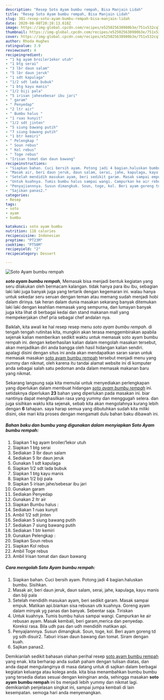 ```yaml
---
description: "Resep Soto Ayam bumbu rempah, Bisa Manjain Lidah"
title: "Resep Soto Ayam bumbu rempah, Bisa Manjain Lidah"
slug: 381-resep-soto-ayam-bumbu-rempah-bisa-manjain-lidah
date: 2020-08-08T20:10:13.618Z
image: https://img-global.cpcdn.com/recipes/e525025638980b3e/751x532cq70/soto-ayam-bumbu-rempah-foto-resep-utama.jpg
thumbnail: https://img-global.cpcdn.com/recipes/e525025638980b3e/751x532cq70/soto-ayam-bumbu-rempah-foto-resep-utama.jpg
cover: https://img-global.cpcdn.com/recipes/e525025638980b3e/751x532cq70/soto-ayam-bumbu-rempah-foto-resep-utama.jpg
author: Rhoda Hughes
ratingvalue: 3.9
reviewcount: 4
recipeingredient:
- "1 kg ayam broiler1ekor utuh"
- "1 btg serai"
- "3 lbr daun salam"
- "5 lbr daun jeruk"
- "1 sdt kapulaga"
- "1/2 sdt lada bubuk"
- "1 btg kayu manis"
- "1/2 biji pala"
- "5 irisan jahesebesar ibu jari"
- " garam"
- " Penyedap"
- "2 ltr air"
- " Bumbu halus "
- "1 ruas kunyit"
- "1/2 sdt jinten"
- "5 siung bawang putih"
- "7 siung bawang putih"
- "1 btr kemiri"
- " Pelengkap "
- " Soun rebus"
- " Kol rebus"
- " Toge rebus"
- "Irisan tomat dan daun bawang"
recipeinstructions:
- "Siapkan bahan. Cuci bersih ayam. Potong jadi 4 bagian.haluskan bumbu. Sisihkan."
- "Masak air, beri daun jeruk, daun salam, serai, jahe, kapulaga, kayu manis dan biji pala"
- "Setelah mendidih masukan ayam, beri sedikit garam. Masak sampai empuk. Matikan api.biarkan sisa rebusan utk kuahnya. Goreng ayam dalam minyak yg panas dan banyak. Sebentar saja. Tiriskan"
- "Untuk kuahnya. Tumis bumbu halus sampai wangi. Campurkan ke air rebusan ayam. Masak kembali, beri garam,merica dan penyedap. Koreksi rasa. Bila udh pas dan udh mendidih matikan api."
- "Penyajiannnya. Susun dimangkuk. Soun, toge, kol. Beri ayam goreng td yg sdh disuir2. Taburi irisan daun bawang dan tomat. Siram dengan kuah."
- "Sajikan panas2."
categories:
- Resep
tags:
- soto
- ayam
- bumbu

katakunci: soto ayam bumbu 
nutrition: 118 calories
recipecuisine: Indonesian
preptime: "PT23M"
cooktime: "PT50M"
recipeyield: "2"
recipecategory: Dessert

---
```



![Soto Ayam bumbu rempah](https://img-global.cpcdn.com/recipes/e525025638980b3e/751x532cq70/soto-ayam-bumbu-rempah-foto-resep-utama.jpg)

<b><i>soto ayam bumbu rempah</i></b>, Memasak bisa menjadi bentuk kegiatan yang seru dilakukan oleh bermacam kalangan. tidak hanya para ibu ibu, sebagian laki laki juga banyak juga yang tertarik dengan kegemaran ini. walau hanya untuk sekedar seru seruan dengan teman atau memang sudah menjadi hobi dalam dirinya. tak heran dalam dunia masakan sekarang banyak ditemukan laki laki dengan keahlian memasak yang sempurna, dan lumayan banyak juga kita lihat di berbagai kedai dan stand makanan mall yang mempekerjakan chef pria sebagai chef andalan nya.

Baiklah, kita awali ke hal resep resep menu <i>soto ayam bumbu rempah</i>. di tengah tengah rutinitas kita, mungkin akan terasa menggembirakan apabila sejenak kalian memberikan sedikit waktu untuk memasak soto ayam bumbu rempah ini. dengan keberhasilan kalian dalam mengolah masakan tersebut, akan menjadikan diri anda bangga oleh hasil hidangan kalian sendiri. apalagi disini dengan situs ini anda akan mendapatkan saran saran untuk memasak masakan <u>soto ayam bumbu rempah</u> tersebut menjadi menu yang yummy dan nikmat, oleh karena itu tandai alamat website ini di komputer anda sebagai salah satu pedoman anda dalam memasak makanan baru yang nikmat.




Sekarang langsung saja kita memulai untuk menyediakan perlengkapan yang diperlukan dalam membuat hidangan <u><i>soto ayam bumbu rempah</i></u> ini. setidaknya diperlukan <b>23</b> bahan yang diperlukan pada masakan ini. biar nantinya dapat menghasilkan rasa yang yummy dan menggugah selera. dan juga sisihkan waktu kita sejenak, sebab kita akan mengolahnya kurang lebih dengan <b>6</b> tahapan. saya harap semua yang dibutuhkan sudah kita miliki disini, oke mari kita proses dengan mengamati dulu bahan baku dibawah ini.

<!--inarticleads1-->

##### Bahan baku dan bumbu yang digunakan dalam menyiapkan Soto Ayam bumbu rempah:

1. Siapkan 1 kg ayam broiler/1ekor utuh
1. Siapkan 1 btg serai
1. Sediakan 3 lbr daun salam
1. Sediakan 5 lbr daun jeruk
1. Gunakan 1 sdt kapulaga
1. Siapkan 1/2 sdt lada bubuk
1. Siapkan 1 btg kayu manis
1. Siapkan 1/2 biji pala
1. Siapkan 5 irisan jahe/sebesar ibu jari
1. Gunakan  garam
1. Sediakan  Penyedap
1. Gunakan 2 ltr air
1. Siapkan  Bumbu halus :
1. Sediakan 1 ruas kunyit
1. Ambil 1/2 sdt jinten
1. Sediakan 5 siung bawang putih
1. Sediakan 7 siung bawang putih
1. Sediakan 1 btr kemiri
1. Gunakan  Pelengkap :
1. Siapkan  Soun rebus
1. Siapkan  Kol rebus
1. Ambil  Toge rebus
1. Ambil Irisan tomat dan daun bawang




<!--inarticleads2-->

##### Cara mengolah Soto Ayam bumbu rempah:

1. Siapkan bahan. Cuci bersih ayam. Potong jadi 4 bagian.haluskan bumbu. Sisihkan.
1. Masak air, beri daun jeruk, daun salam, serai, jahe, kapulaga, kayu manis dan biji pala
1. Setelah mendidih masukan ayam, beri sedikit garam. Masak sampai empuk. Matikan api.biarkan sisa rebusan utk kuahnya. Goreng ayam dalam minyak yg panas dan banyak. Sebentar saja. Tiriskan
1. Untuk kuahnya. Tumis bumbu halus sampai wangi. Campurkan ke air rebusan ayam. Masak kembali, beri garam,merica dan penyedap. Koreksi rasa. Bila udh pas dan udh mendidih matikan api.
1. Penyajiannnya. Susun dimangkuk. Soun, toge, kol. Beri ayam goreng td yg sdh disuir2. Taburi irisan daun bawang dan tomat. Siram dengan kuah.
1. Sajikan panas2.




Demikianlah sedikit bahasan olahan perihal resep <u>soto ayam bumbu rempah</u> yang enak. kita berharap anda sudah paham dengan tulisan diatas, dan anda dapat mengulanginya di masa datang untuk di sajikan dalam berbagai kegiatan keluarga atau kolega anda. kita bisa menambahkan bumbu bumbu yang tersedia diatas sesuai dengan keinginan anda, sehingga masakan <b>soto ayam bumbu rempah</b> ini bs menjadi lebih yummy dan nikmat lagi. demikianlah penjelasan singkat ini, sampai jumpa kembali di lain kesempatan. semoga hari anda menyenangkan.
